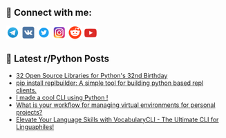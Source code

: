 ## 🔎 Connect with me:
[<img src="https://github.com/bullbesh/bullbesh/blob/main/images/Telegram.png" width="32" height="32" />](https://t.me/bullbesh)
[<img src="https://github.com/bullbesh/bullbesh/blob/main/images/VK.png" width="32" height="32" />](https://vk.com/bullbesh)
[<img src="https://github.com/bullbesh/bullbesh/blob/main/images/Twitter.png" width="32" height="32" />](https://twitter.com/bullbesh1)
[<img src="https://github.com/bullbesh/bullbesh/blob/main/images/Instagram.png" width="32" height="32" />](https://www.instagram.com/bullbesh)
[<img src="https://github.com/bullbesh/bullbesh/blob/main/images/Reddit.png" width="32" height="32" />](https://www.reddit.com/user/bullbesh)
[<img src="https://github.com/bullbesh/bullbesh/blob/main/images/YouTube.png" width="32" height="32" />](https://www.youtube.com/channel/UCtfjRs6uzgq5mfm8S06WTcg)

## 📕 Latest r/Python Posts
<!-- BLOG-POST-LIST:START -->
- [32 Open Source Libraries for Python&#39;s 32nd Birthday](https://www.reddit.com/r/Python/comments/117kuq6/32_open_source_libraries_for_pythons_32nd_birthday/)
- [pip install replbuilder: A simple tool for building python based repl clients.](https://www.reddit.com/r/Python/comments/117kfmy/pip_install_replbuilder_a_simple_tool_for/)
- [I made a cool CLI using Python !](https://www.reddit.com/r/Python/comments/117jadt/i_made_a_cool_cli_using_python/)
- [What is your workflow for managing virtual environments for personal projects?](https://www.reddit.com/r/Python/comments/117irnj/what_is_your_workflow_for_managing_virtual/)
- [Elevate Your Language Skills with VocabularyCLI - The Ultimate CLI for Linguaphiles!](https://www.reddit.com/r/Python/comments/117gfeo/elevate_your_language_skills_with_vocabularycli/)
<!-- BLOG-POST-LIST:END -->
